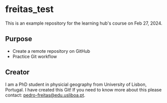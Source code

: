 # freitas_test
This is an example repository for the learning hub's course on Feb 27, 2024. 

## Purpose

- Create a remote repository on GitHub
- Practice Git workflow

## Creator

I am a PhD student in physicial geography from University of Lisbon, Portugal. I have created this Git! If you need to know more about this please contact: pedro-freitas@edu.usliboa.pt.